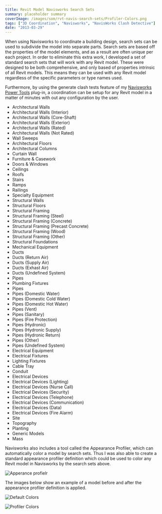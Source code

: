 ```yaml
---
title: Revit Model Navisworks Search Sets
summary: placeholder summary
coverImage: /images/som/rvt-navis-search-sets/Profiler-Colors.png
tags: ["3D Coordination", "Navisworks", "NavisWorks Clash Detective"]
date: "2013-03-29"
---
```


When using Navisworks to coordinate a building design, search sets can be used to subdivide the model into separate parts. Search sets are based off the properties of the model elements, and as a result are often unique per each project. In order to eliminate this extra work, I developed a set of standard search sets that will work with any Revit model. These were designed to be both comprehensive, and only based of properties intrinsic of all Revit models. This means they can be used with any Revit model regardless of the specific parameters or type names used.

Furthermore, by using the generate clash tests feature of my [Navisworks Power Tools](/projects/som/navisworks-power-tools) plug-in, a coordination can be setup for any Revit model in a matter of minutes with out any configuration by the user.

- Architectural Walls
- Architectural Walls (Interior)
- Architectural Walls (Core-Shaft)
- Architectural Walls (Exterior)
- Architectural Walls (Rated)
- Architectural Walls (Not Rated)
- Wall Sweeps
- Architectural Floors
- Architectural Columns
- Curtain Wall
- Furniture & Casework
- Doors & Windows
- Ceilings
- Roofs
- Stairs
- Ramps
- Railings
- Specialty Equipment
- Structural Walls
- Structural Floors
- Structural Framing
- Structural Framing (Steel)
- Structural Framing (Concrete)
- Structural Framing (Precast Concrete)
- Structural Framing (Wood)
- Structural Framing (Other)
- Structural Foundations
- Mechanical Equipment
- Ducts
- Ducts (Return Air)
- Ducts (Supply Air)
- Ducts (Exhast Air)
- Ducts (Undefined System)
- Pipes
- Plumbing Fixtures
- Pipes
- Pipes (Domestic Water)
- Pipes (Domestic Cold Water)
- Pipes (Domestic Hot Water)
- Pipes (Vent)
- Pipes (Sanitary)
- Pipes (Fire Protection)
- Pipes (Hydronic)
- Pipes (Hydronic Supply)
- Pipes (Hydronic Return)
- Pipes (Other)
- Pipes (Undefined System)
- Electrical Equipment
- Electrical Fixtures
- Lighting Fixtures
- Cable Tray
- Conduit
- Electrical Devices
- Electrical Devices (Lighting)
- Electrical Devices (Nurse Call)
- Electrical Devices (Security)
- Electrical Devices (Telephone)
- Electrical Devices (Communication)
- Electrical Devices (Data)
- Electrical Devices (Fire Alarm)
- Site
- Topography
- Planting
- Generic Models
- Mass

Navisworks also includes a tool called the Appearance Profiler, which can automatically color a model by search sets. Thus I was also able to create a standard appearance profiler definition which could be used to color any Revit model in Navisworks by the search sets above.

![Apperance profielr](/images/som/rvt-navis-search-sets/Apperance-profielr.png)

The images below show an example of a model before and after the appearance profiler definition is applied.

![Default Colors](/images/som/rvt-navis-search-sets/Default-Colors.png)

![Profiler Colors](/images/som/rvt-navis-search-sets/Profiler-Colors.png)
